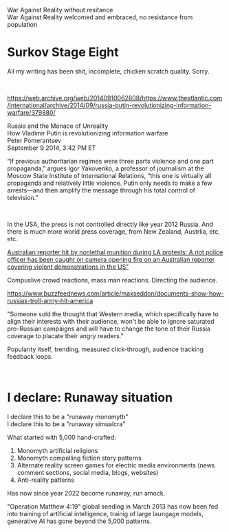 War Against Reality without resitance   
War Against Reality welcomed and embraced, no resistance from population   

# Surkov Stage Eight 

All my writing has been shit, incomplete, chicken scratch quality. Sorry.

&nbsp;

https://web.archive.org/web/20140910062808/https://www.theatlantic.com/international/archive/2014/09/russia-putin-revolutionizing-information-warfare/379880/


Russia and the Menace of Unreality   
How Vladimir Putin is revolutionizing information warfare   
Peter Pomerantsev   
September 9 2014, 3:42 PM ET   

“If previous authoritarian regimes were three parts violence and one part propaganda,” argues Igor Yakovenko, a professor of journalism at the Moscow State Institute of International Relations, “this one is virtually all propaganda and relatively little violence. Putin only needs to make a few arrests—and then amplify the message through his total control of television.”


&nbsp;

In the USA, the press is not controlled directly like year 2012 Russia. And there is much more world press coverage, from New Zealand, Austrlia, etc, etc.

[Australian reporter hit by nonlethal munition during LA protests: A riot police officer has been caught on camera opening fire on an Australian reporter covering violent demonstrations in the US"](https://www.news.com.au/world/north-america/australian-reporter-hit-by-nonlethal-munition-during-la-protests/news-story/50e3c0be6661e7bb0c935bf055d22441)

Compuslive crowd reactions, mass man reactions. Directing the audience.

https://www.buzzfeednews.com/article/maxseddon/documents-show-how-russias-troll-army-hit-america

"Someone sold the thought that Western media, which specifically have to align their interests with their audience, won't be able to ignore saturated pro-Russian campaigns and will have to change the tone of their Russia coverage to placate their angry readers."

Popularity itself, trending, measured click-through, audience tracking feedback loops.


&nbsp;

# I declare: Runaway situation

I declare this to be a "runaway monomyth"   
I declare this to be a "runaway simualcra"

What started with 5,000 hand-crafted:

1. Monomyth artificial religions
2. Monomyth compelling fiction story patterns
3. Alternate reality screen games for electric media environments (news comment sections, social media, blogs, websites)
4. Anti-reality patterns

Has now since year 2022 become runaway, run amock. 

"Operation Matthew 4:19" global seeding in March 2013 has now been fed into training of artificial intelligence, trainig of large laungage models, generative AI has gone beyond the 5,000 patterns.

